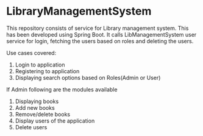 # LibraryManagementSystem

This repository consists of service for Library management system. This has been developed using Spring Boot. 
It calls LibManagementSystem user service for login, fetching the users based on roles and deleting the users.


Use cases covered:
1) Login to application
2) Registering to application
3) Displaying search options based on Roles(Admin or User)

If Admin following are the modules available

1) Displaying books
2) Add new books
3) Remove/delete books
4) Display users of the application
5) Delete users

